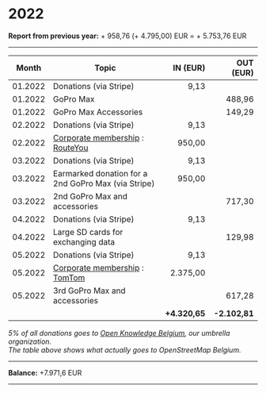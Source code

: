 # 2022

**Report from previous year:** + 958,76 (+ 4.795,00) EUR = + 5.753,76 EUR

---

| Month   | Topic                                               | IN (EUR)      | OUT (EUR)     |
| ------- | --------------------------------------------------- | ------------: | ------------: |
| 01.2022 | Donations (via Stripe)                              | 9,13          |               |
| 01.2022 | GoPro Max                                           |               | 488,96        |
| 01.2022 | GoPro Max Accessories                               |               | 149,29        |
| 02.2022 | Donations (via Stripe)                              | 9,13          |               |
| 02.2022 | [Corporate membership][1] : [RouteYou][2]           | 950,00        |               |
| 03.2022 | Donations (via Stripe)                              | 9,13          |               |
| 03.2022 | Earmarked donation for a 2nd GoPro Max (via Stripe) | 950,00        |               |
| 03.2022 | 2nd GoPro Max and accessories                       |               | 717,30        |
| 04.2022 | Donations (via Stripe)                              | 9,13          |               |
| 04.2022 | Large SD cards for exchanging data                  |               | 129,98        |
| 05.2022 | Donations (via Stripe)                              | 9,13          |               |
| 05.2022 | [Corporate membership][1] : [TomTom][3]             | 2.375,00      |               |
| 05.2022 | 3rd GoPro Max and accessories                       |               | 617,28        |
|         |                                                     | **+4.320,65** | **-2.102,81** |

_5% of all donations goes to [Open Knowledge Belgium](https://openknowledge.be/), our umbrella organization.  
The table above shows what actually goes to OpenStreetMap Belgium._

---

**Balance:** +7.971,6 EUR

---

[1]: https://openstreetmap.be/en/support.html
[2]: https://www.routeyou.com/
[3]: https://www.tomtom.com/
